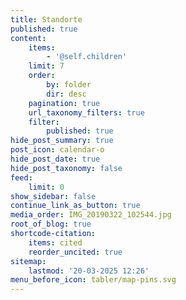 ```yaml
---
title: Standorte
published: true
content:
    items:
        - '@self.children'
    limit: 7
    order:
        by: folder
        dir: desc
    pagination: true
    url_taxonomy_filters: true
    filter:
        published: true
hide_post_summary: true
post_icon: calendar-o
hide_post_date: true
hide_post_taxonomy: false
feed:
    limit: 0
show_sidebar: false
continue_link_as_button: true
media_order: IMG_20190322_102544.jpg
root_of_blog: true
shortcode-citation:
    items: cited
    reorder_uncited: true
sitemap:
    lastmod: '20-03-2025 12:26'
menu_before_icon: tabler/map-pins.svg
---
```


